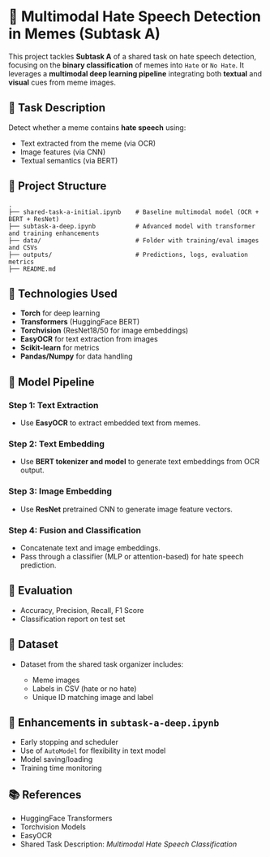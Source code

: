 # 🧠 Multimodal Hate Speech Detection in Memes (Subtask A)

This project tackles **Subtask A** of a shared task on hate speech detection, focusing on the **binary classification** of memes into `Hate` or `No Hate`. It leverages a **multimodal deep learning pipeline** integrating both **textual** and **visual** cues from meme images.

## 🎯 Task Description

Detect whether a meme contains **hate speech** using:

* Text extracted from the meme (via OCR)
* Image features (via CNN)
* Textual semantics (via BERT)

## 📁 Project Structure

```
.
├── shared-task-a-initial.ipynb    # Baseline multimodal model (OCR + BERT + ResNet)
├── subtask-a-deep.ipynb           # Advanced model with transformer and training enhancements
├── data/                          # Folder with training/eval images and CSVs
├── outputs/                       # Predictions, logs, evaluation metrics
├── README.md
```

## 🧰 Technologies Used

* **Torch** for deep learning
* **Transformers** (HuggingFace BERT)
* **Torchvision** (ResNet18/50 for image embeddings)
* **EasyOCR** for text extraction from images
* **Scikit-learn** for metrics
* **Pandas/Numpy** for data handling

## 🧠 Model Pipeline

### Step 1: Text Extraction

* Use **EasyOCR** to extract embedded text from memes.

### Step 2: Text Embedding

* Use **BERT tokenizer and model** to generate text embeddings from OCR output.

### Step 3: Image Embedding

* Use **ResNet** pretrained CNN to generate image feature vectors.

### Step 4: Fusion and Classification

* Concatenate text and image embeddings.
* Pass through a classifier (MLP or attention-based) for hate speech prediction.

## 🧪 Evaluation

* Accuracy, Precision, Recall, F1 Score
* Classification report on test set

## 🧾 Dataset

* Dataset from the shared task organizer includes:

  * Meme images
  * Labels in CSV (hate or no hate)
  * Unique ID matching image and label

## 🧠 Enhancements in `subtask-a-deep.ipynb`

* Early stopping and scheduler
* Use of `AutoModel` for flexibility in text model
* Model saving/loading
* Training time monitoring

## 📚 References

* HuggingFace Transformers
* Torchvision Models
* EasyOCR
* Shared Task Description: *Multimodal Hate Speech Classification*

